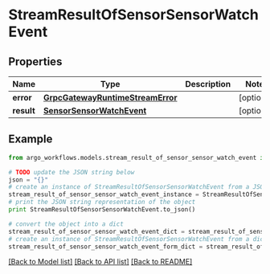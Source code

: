 # StreamResultOfSensorSensorWatchEvent


## Properties

Name | Type | Description | Notes
------------ | ------------- | ------------- | -------------
**error** | [**GrpcGatewayRuntimeStreamError**](GrpcGatewayRuntimeStreamError.md) |  | [optional] 
**result** | [**SensorSensorWatchEvent**](SensorSensorWatchEvent.md) |  | [optional] 

## Example

```python
from argo_workflows.models.stream_result_of_sensor_sensor_watch_event import StreamResultOfSensorSensorWatchEvent

# TODO update the JSON string below
json = "{}"
# create an instance of StreamResultOfSensorSensorWatchEvent from a JSON string
stream_result_of_sensor_sensor_watch_event_instance = StreamResultOfSensorSensorWatchEvent.from_json(json)
# print the JSON string representation of the object
print StreamResultOfSensorSensorWatchEvent.to_json()

# convert the object into a dict
stream_result_of_sensor_sensor_watch_event_dict = stream_result_of_sensor_sensor_watch_event_instance.to_dict()
# create an instance of StreamResultOfSensorSensorWatchEvent from a dict
stream_result_of_sensor_sensor_watch_event_form_dict = stream_result_of_sensor_sensor_watch_event.from_dict(stream_result_of_sensor_sensor_watch_event_dict)
```
[[Back to Model list]](../README.md#documentation-for-models) [[Back to API list]](../README.md#documentation-for-api-endpoints) [[Back to README]](../README.md)


